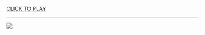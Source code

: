 
<a href="https://premium76.site?title=unblocked_games_room_escape&ref=13M">CLICK TO PLAY</a></h3>
<hr>

<a href="https://premium76.site?title=unblocked_games_room_escape&ref=13M"><img src="https://clearcache.store/games.png"></a>



